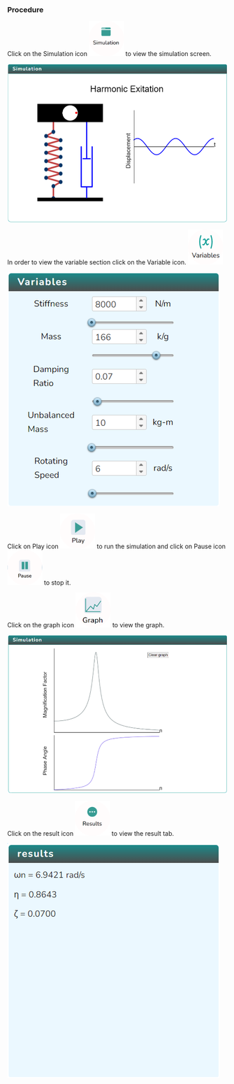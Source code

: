 ### Procedure

<div style="text-align:left">
  Click on the Simulation icon    <img src="images/simulation.png" alt="Alt text" style="height:80px; width:80px;">  to view the simulation screen. 

   ![Alt text](images/Simscreen1.png)
   
   In order to view the variable section click on the Variable icon. <img src="images/var1.png" alt="Alt text" style="height:80px; width:80px;">

   ![Alt text](images/var2.png)

   Click on Play icon <img src="images/play1.png" alt="Alt text" style="height:80px; width:80px;"> to run the simulation and click on Pause icon <img src="images/pause.png" alt="Alt text" style="height:80px; width:80px;"> to stop it.

   Click on the graph icon  <img src="images/graph1.png" alt="Alt text" style="height:80px; width:80px;"> to view the graph.  

   ![Alt text](images/graphscreen1.png)

   Click on the result icon  <img src="images/result.png" alt="Alt text" style="height:80px;width:80px;"> to view the result tab.
  
  ![Alt text](images/resultscreen.png)
</div>
